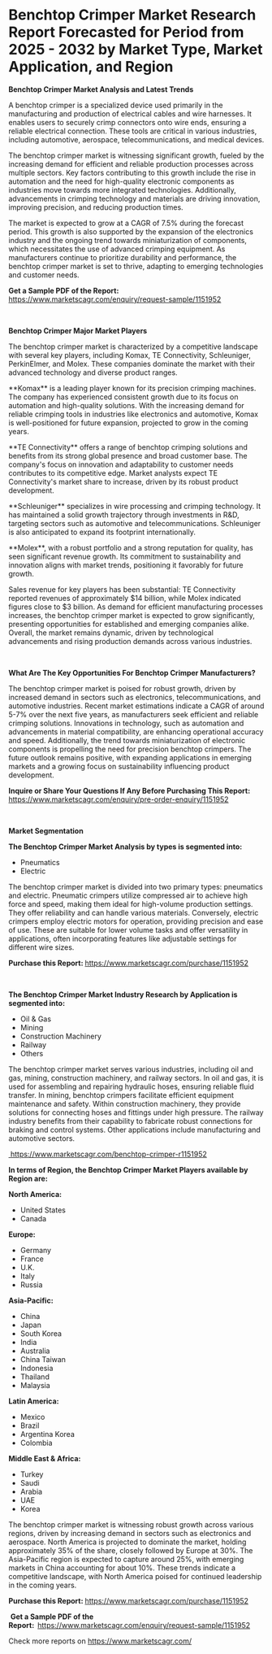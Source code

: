 <p><h1>Benchtop Crimper Market Research Report Forecasted for Period from 2025 -  2032 by Market Type, Market Application, and Region</h1></p><p><strong>Benchtop Crimper Market Analysis and Latest Trends</strong></p>
<p><p>A benchtop crimper is a specialized device used primarily in the manufacturing and production of electrical cables and wire harnesses. It enables users to securely crimp connectors onto wire ends, ensuring a reliable electrical connection. These tools are critical in various industries, including automotive, aerospace, telecommunications, and medical devices.</p><p>The benchtop crimper market is witnessing significant growth, fueled by the increasing demand for efficient and reliable production processes across multiple sectors. Key factors contributing to this growth include the rise in automation and the need for high-quality electronic components as industries move towards more integrated technologies. Additionally, advancements in crimping technology and materials are driving innovation, improving precision, and reducing production times.</p><p>The market is expected to grow at a CAGR of 7.5% during the forecast period. This growth is also supported by the expansion of the electronics industry and the ongoing trend towards miniaturization of components, which necessitates the use of advanced crimping equipment. As manufacturers continue to prioritize durability and performance, the benchtop crimper market is set to thrive, adapting to emerging technologies and customer needs.</p></p>
<p><strong>Get a Sample PDF of the Report:&nbsp;</strong> <a href="https://www.marketscagr.com/enquiry/request-sample/1151952?utm_campaign=2454&utm_medium=2&utm_source=Github&utm_content=ia&utm_term=10042025&utm_id=benchtop-crimper">https://www.marketscagr.com/enquiry/request-sample/1151952</a></p>
<p>&nbsp;</p>
<p><strong>Benchtop Crimper Major Market Players</strong></p>
<p><p>The benchtop crimper market is characterized by a competitive landscape with several key players, including Komax, TE Connectivity, Schleuniger, PerkinElmer, and Molex. These companies dominate the market with their advanced technology and diverse product ranges.</p><p>**Komax** is a leading player known for its precision crimping machines. The company has experienced consistent growth due to its focus on automation and high-quality solutions. With the increasing demand for reliable crimping tools in industries like electronics and automotive, Komax is well-positioned for future expansion, projected to grow in the coming years.</p><p>**TE Connectivity** offers a range of benchtop crimping solutions and benefits from its strong global presence and broad customer base. The company's focus on innovation and adaptability to customer needs contributes to its competitive edge. Market analysts expect TE Connectivity's market share to increase, driven by its robust product development.</p><p>**Schleuniger** specializes in wire processing and crimping technology. It has maintained a solid growth trajectory through investments in R&D, targeting sectors such as automotive and telecommunications. Schleuniger is also anticipated to expand its footprint internationally.</p><p>**Molex**, with a robust portfolio and a strong reputation for quality, has seen significant revenue growth. Its commitment to sustainability and innovation aligns with market trends, positioning it favorably for future growth.</p><p>Sales revenue for key players has been substantial: TE Connectivity reported revenues of approximately $14 billion, while Molex indicated figures close to $3 billion. As demand for efficient manufacturing processes increases, the benchtop crimper market is expected to grow significantly, presenting opportunities for established and emerging companies alike. Overall, the market remains dynamic, driven by technological advancements and rising production demands across various industries.</p></p>
<p>&nbsp;</p>
<p><strong>What Are The Key Opportunities For Benchtop Crimper Manufacturers?</strong></p>
<p><p>The benchtop crimper market is poised for robust growth, driven by increased demand in sectors such as electronics, telecommunications, and automotive industries. Recent market estimations indicate a CAGR of around 5-7% over the next five years, as manufacturers seek efficient and reliable crimping solutions. Innovations in technology, such as automation and advancements in material compatibility, are enhancing operational accuracy and speed. Additionally, the trend towards miniaturization of electronic components is propelling the need for precision benchtop crimpers. The future outlook remains positive, with expanding applications in emerging markets and a growing focus on sustainability influencing product development.</p></p>
<p><strong>Inquire or Share Your Questions If Any Before Purchasing This Report:</strong> <a href="https://www.marketscagr.com/enquiry/pre-order-enquiry/1151952?utm_campaign=2454&utm_medium=2&utm_source=Github&utm_content=ia&utm_term=10042025&utm_id=benchtop-crimper">https://www.marketscagr.com/enquiry/pre-order-enquiry/1151952</a></p>
<p>&nbsp;</p>
<p><strong>Market Segmentation</strong></p>
<p><strong>The Benchtop Crimper Market Analysis by types is segmented into:</strong></p>
<p><ul><li>Pneumatics</li><li>Electric</li></ul></p>
<p><p>The benchtop crimper market is divided into two primary types: pneumatics and electric. Pneumatic crimpers utilize compressed air to achieve high force and speed, making them ideal for high-volume production settings. They offer reliability and can handle various materials. Conversely, electric crimpers employ electric motors for operation, providing precision and ease of use. These are suitable for lower volume tasks and offer versatility in applications, often incorporating features like adjustable settings for different wire sizes.</p></p>
<p><strong>Purchase this Report:&nbsp;</strong><a href="https://www.marketscagr.com/purchase/1151952?utm_campaign=2454&utm_medium=2&utm_source=Github&utm_content=ia&utm_term=10042025&utm_id=benchtop-crimper">https://www.marketscagr.com/purchase/1151952</a></p>
<p>&nbsp;</p>
<p><strong>The Benchtop Crimper Market Industry Research by Application is segmented into:</strong></p>
<p><ul><li>Oil & Gas</li><li>Mining</li><li>Construction Machinery</li><li>Railway</li><li>Others</li></ul></p>
<p><p>The benchtop crimper market serves various industries, including oil and gas, mining, construction machinery, and railway sectors. In oil and gas, it is used for assembling and repairing hydraulic hoses, ensuring reliable fluid transfer. In mining, benchtop crimpers facilitate efficient equipment maintenance and safety. Within construction machinery, they provide solutions for connecting hoses and fittings under high pressure. The railway industry benefits from their capability to fabricate robust connections for braking and control systems. Other applications include manufacturing and automotive sectors.</p></p>
<p><a href="https://www.marketscagr.com/benchtop-crimper-r1151952?utm_campaign=2454&utm_medium=2&utm_source=Github&utm_content=ia&utm_term=10042025&utm_id=benchtop-crimper">&nbsp;https://www.marketscagr.com/benchtop-crimper-r1151952</a></p>
<p><strong>In terms of Region, the Benchtop Crimper Market Players available by Region are:</strong></p>
<p>
    <p> <strong> North America: </strong>
        <ul>
            <li>United States</li>
            <li>Canada</li>
        </ul>
        </p> 
    <p> <strong> Europe: </strong>
        <ul>
            <li>Germany</li>
            <li>France</li>
            <li>U.K.</li>
            <li>Italy</li>
            <li>Russia</li>
        </ul>
        </p> 
    <p> <strong> Asia-Pacific: </strong>
        <ul>
            <li>China</li>
            <li>Japan</li>
            <li>South Korea</li>
            <li>India</li>
            <li>Australia</li>
            <li>China Taiwan</li>
            <li>Indonesia</li>
            <li>Thailand</li>
            <li>Malaysia</li>
        </ul>
        </p> 
    <p> <strong> Latin America: </strong>
        <ul>
            <li>Mexico</li>
            <li>Brazil</li>
            <li>Argentina Korea</li>
            <li>Colombia</li>
        </ul>
        </p> 
    <p> <strong> Middle East & Africa: </strong>
        <ul>
            <li>Turkey</li>
            <li>Saudi</li>
            <li>Arabia</li>
            <li>UAE</li>
            <li>Korea</li>
        </ul>
    </p>
    </p>
<p><p>The benchtop crimper market is witnessing robust growth across various regions, driven by increasing demand in sectors such as electronics and aerospace. North America is projected to dominate the market, holding approximately 35% of the share, closely followed by Europe at 30%. The Asia-Pacific region is expected to capture around 25%, with emerging markets in China accounting for about 10%. These trends indicate a competitive landscape, with North America poised for continued leadership in the coming years.</p></p>
<p><strong>Purchase this Report: </strong><a href="https://www.marketscagr.com/purchase/1151952?utm_campaign=2454&utm_medium=2&utm_source=Github&utm_content=ia&utm_term=10042025&utm_id=benchtop-crimper">https://www.marketscagr.com/purchase/1151952</a></p>
<p>&nbsp;<strong>Get a Sample PDF of the Report:&nbsp;&nbsp;</strong><a href="https://www.marketscagr.com/enquiry/request-sample/1151952?utm_campaign=2454&utm_medium=2&utm_source=Github&utm_content=ia&utm_term=10042025&utm_id=benchtop-crimper">https://www.marketscagr.com/enquiry/request-sample/1151952</a></p>
<p><strong></strong></p>
<p>Check more reports on <a href="https://www.marketscagr.com/?utm_campaign=2454&utm_medium=2&utm_source=Github&utm_content=ia&utm_term=10042025&utm_id=benchtop-crimper">https://www.marketscagr.com/</a></p>